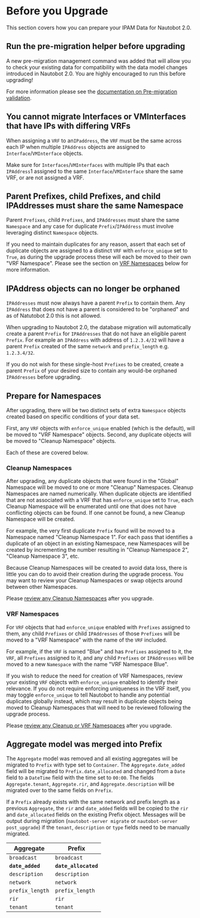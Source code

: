 # Before you Upgrade

This section covers how you can prepare your IPAM Data for Nautobot 2.0.

## Run the pre-migration helper before upgrading

A new pre-migration management command was added that will allow you to check your existing data for compatibility with the data model changes introduced in Nautobot 2.0. You are highly encouraged to run this before upgrading!

For more information please see the [documentation on Pre-migration validation](../upgrading-from-nautobot-v1.md#pre-migration-validation).

## You cannot migrate Interfaces or VMInterfaces that have IPs with differing VRFs

When assigning a `VRF` to an`IPaddress`, the `VRF` must be the same across each IP when multiple `IPAddress` objects are assigned to `Interface`/`VMInterface` objects.

Make sure for `Interfaces`/`VMInterfaces` with multiple IPs that each `IPAddress`1 assigned to the same `Interface`/`VMInterface` share the same VRF, or are not assigned a VRF.

## Parent Prefixes, child Prefixes, and child IPAddresses must share the same Namespace

Parent `Prefixes`, child `Prefixes`, and `IPAddresses` must share the same `Namespace` and any case for duplicate `Prefix`/`IPAddress` must involve leveraging distinct `Namespace` objects.

If you need to maintain duplicates for any reason, assert that each set of duplicate objects are assigned to a distinct `VRF` with `enforce_unique` set to `True`, as during the upgrade process these will each be moved to their own "VRF Namespace". Please see the section on [VRF Namespaces](#vrf-namespaces) below for more information.

## IPAddress objects can no longer be orphaned

`IPAddresses` must now always have a parent `Prefix` to contain them. Any `IPAddress` that does not have a parent is considered to be "orphaned" and as of Natutobot 2.0 this is not allowed.

When upgrading to Nautobot 2.0, the database migration will automatically create a parent `Prefix` for `IPAddresses` that do not have an eligible parent `Prefix`. For example an `IPAddress` with address of `1.2.3.4/32` will have a parent `Prefix` created of the same `network` and `prefix_length` e.g. `1.2.3.4/32`.

If you do not wish for these single-host `Prefixes` to be created, create a parent `Prefix` of your desired size to contain any would-be orphaned `IPAddresses` before upgrading.

## Prepare for Namespaces

After upgrading, there will be two distinct sets of extra `Namespace` objects created based on specific conditions of your data set.

First, any `VRF` objects with `enforce_unique` enabled (which is the default), will be moved to "VRF Namespace" objects. Second, any duplicate objects will be moved to "Cleanup Namespace" objects.

Each of these are covered below.

### Cleanup Namespaces

After upgrading, any duplicate objects that were found in the "Global" Namespace will be moved to one or more "Cleanup" Namespaces. Cleanup Namespaces are named numerically. When duplicate objects are identified that are not associated with a VRF that has `enforce_unique` set to `True`, each Cleanup Namespace will be enumerated until one that does not have conflicting objects can be found. If one cannot be found, a new Cleanup Namespace will be created.

For example, the very first duplicate `Prefix` found will be moved to a Namespace named "Cleanup Namespace 1". For each pass that identifies a duplicate of an object in an existing Namespace, new Namespaces will be created by incrementing the number resulting in "Cleanup Namespace 2", "Cleanup Namespace 3", etc.

Because Cleanup Namespaces will be created to avoid data loss, there is little you can do to avoid their creation during the upgrade process. You may want to review your Cleanup Namespaces or swap objects around between other Namespaces.

Please [review any Cleanup Namespaces](./after-you-upgrade.md#review-any-cleanup-or-vrf-namespaces) after you upgrade.

### VRF Namespaces

For `VRF` objects that had `enforce_unique` enabled with `Prefixes` assigned to them, any child `Prefixes` or child `IPAddresses` of those `Prefixes` will be moved to a "VRF Namespace" with the name of the `VRF` included.

For example, if the `VRF` is named "Blue" and has `Prefixes` assigned to it, the `VRF`, all `Prefixes` assigned to it, and any child `Prefixes` or `IPAddresses` will be moved to a new `Namespace` with the name "VRF Namespace Blue".

If you wish to reduce the need for creation of VRF Namespaces, review your existing `VRF` objects with `enforce_unique` enabled to identify their relevance. If you do not require enforcing uniqueness in the VRF itself, you may toggle `enforce_unique` to tell Nautobot to handle any potential duplicates globally instead, which may result in duplicate objects being moved to Cleanup Namespaces that will need to be reviewed following the upgrade process.

Please [review any Cleanup or VRF Namespaces](./after-you-upgrade.md#review-any-cleanup-or-vrf-namespaces) after you upgrade.

## Aggregate model was merged into Prefix

The `Aggregate` model was removed and all existing aggregates will be migrated to `Prefix` with type set to `Container`. The `Aggregate.date_added` field will be migrated to `Prefix.date_allocated` and changed from a `Date` field to a `DateTime` field with the time set to `00:00`. The fields `Aggregate.tenant`, `Aggregate.rir`, and `Aggregate.description` will be migrated over to the same fields on `Prefix`.

If a `Prefix` already exists with the same network and prefix length as a previous `Aggregate`, the `rir` and `date_added` fields will be copied to the `rir` and `date_allocated` fields on the existing Prefix object. Messages will be output during migration (`nautobot-server migrate` or `nautobot-server post_upgrade`) if the `tenant`, `description` or `type` fields need to be manually migrated.

| Aggregate        | Prefix               |
|------------------|----------------------|
| `broadcast`      | `broadcast`          |
| **`date_added`** | **`date_allocated`** |
| `description`    | `description`        |
| `network`        | `network`            |
| `prefix_length`  | `prefix_length`      |
| `rir`            | `rir`                |
| `tenant`         | `tenant`             |
